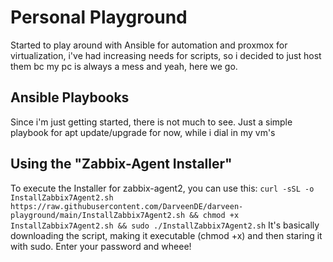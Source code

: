 # Personal Playground #

Started to play around with Ansible for automation and proxmox for virtualization, i've had increasing needs for scripts, so i decided to just host them bc my pc is always a mess and yeah, here we go.

## Ansible Playbooks ##

Since i'm just getting started, there is not much to see. Just a simple playbook for apt update/upgrade for now, while i dial in my vm's

## Using the "Zabbix-Agent Installer" ##
To execute the Installer for zabbix-agent2, you can use this:
`curl -sSL -o InstallZabbix7Agent2.sh https://raw.githubusercontent.com/DarveenDE/darveen-playground/main/InstallZabbix7Agent2.sh && chmod +x InstallZabbix7Agent2.sh && sudo ./InstallZabbix7Agent2.sh`
It's basically downloading the script, making it executable (chmod +x) and then staring it with sudo. Enter your password and wheee!
